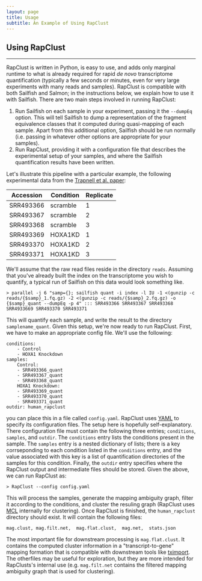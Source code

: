```yaml
---
layout: page
title: Usage 
subtitle: An Example of Using RapClust 
---
```


## Using RapClust
------------------

RapClust is written in Python, is easy to use, and adds only marginal runtime to what is already required for rapid *de novo* transcriptome quantification (typically a few seconds or minutes, even for very large experiments with many reads and samples).  RapClust is compatible with both Sailfish and Salmon; in the instructions below, we explain how to use it with Sailfish.  There are two main steps involved in running RapClust:

  1. Run Sailfish on each sample in your experiment, passing it the `--dumpEq` option.  This will tell Sailfish to dump a representation of the fragment equivalence classes that it computed during quasi-mapping of each sample.  Apart from this additional option, Sailfish should be run normally (i.e. passing in whatever other options are appropriate for your samples).
  2. Run RapClust, providing it with a configuration file that describes the experimental setup of your samples, and where the Sailfish quantification results have been written.
    
Let's illustrate this pipeline with a particular example, the following experimental data from the [Trapnell et al. paper](http://www.nature.com/nbt/journal/v31/n1/full/nbt.2450.html):

Accession | Condition | Replicate
----------|-----------|----------
SRR493366 | scramble  | 1
SRR493367 | scramble  | 2
SRR493368 | scramble  | 3
SRR493369 | HOXA1KD   | 1
SRR493370 | HOXA1KD   | 2
SRR493371 | HOXA1KD   | 3

We'll assume that the raw read files reside in the directory `reads`.  Assuming that you've already built the index on the transcriptome you wish to quantify, a typical run of Sailfish on this data would look something like.

```
> parallel -j 6 "samp={}; sailfish quant -i index -l IU -1 <(gunzip -c reads/{$samp}_1.fq.gz) -2 <(gunzip -c reads/{$samp}_2.fq.gz) -o {$samp}_quant --dumpEq -p 4" ::: SRR493366 SRR493367 SRR493368 SRR4933669 SRR493370 SRR493371
```

This will quantify each sample, and write the result to the directory `samplename_quant`.  Given this setup, we're now ready to run RapClust.  First, we have to make an appropriate config file.  We'll use the following:

	conditions:
	    - Control
	    - HOXA1 Knockdown
	samples:
	    Control:
		- SRR493366_quant
		- SRR493367_quant
		- SRR493368_quant
	    HOXA1 Knockdown:
		- SRR493369_quant
		- SRR493370_quant
		- SRR493371_quant
	outdir: human_rapclust

you can place this in a file called `config.yaml`.  RapClust uses [YAML](http://yaml.org/) to specify its configuration files.  The setup here is hopefully self-explanatory.  There configuration file must contain the following three entries; `conditions`, `samples`, and `outdir`.  The `conditions` entry lists the conditions present in the sample. The `samples` entry is a nested dictionary of lists; there is a key corrseponding to each condition listed in the `conditions` entry, and the value associated with this key is a list of quantification directories of the samples for this condition.  Finally, the `outdir` entry specifies where the RapClust output and intermediate files should be stored.  Given the above, we can run RapClust as:

```
> RapClust --config config.yaml
```

This will process the samples, generate the mapping ambiguity graph, filter it according to the conditions, and cluster the resuling graph (RapClust uses [MCL](http://micans.org/mcl/) internally for clustering).  Once RapClust is finished, the `human_rapclust` directory should exist.  It will contain the following files:

`mag.clust, mag.filt.net,  mag.flat.clust,  mag.net,  stats.json`

The most important file for downstream processing is `mag.flat.clust`.  It contains the computed cluster information in a "transcript-to-gene" mapping formation that is compatible with downstream tools like [tximport](https://github.com/mikelove/tximport).  The otherfiles may be useful for exploration, but they are more intended for RapClusts's internal use (e.g. `mag.filt.net` contains the filtered mapping ambiguity graph that is used for clustering).

